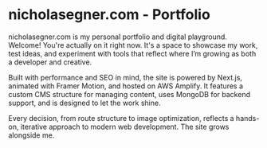 # nicholasegner.com - Portfolio

nicholasegner.com is my personal portfolio and digital playground. Welcome! You're actually on it right now. It's a space to showcase my work, test ideas, and experiment with tools that reflect where I’m growing as both a developer and creative.

Built with performance and SEO in mind, the site is powered by Next.js, animated with Framer Motion, and hosted on AWS Amplify. It features a custom CMS structure for managing content, uses MongoDB for backend support, and is designed to let the work shine.

Every decision, from route structure to image optimization, reflects a hands-on, iterative approach to modern web development. The site grows alongside me.
